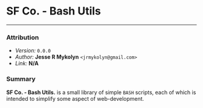 # SF Co. - Bash Utils
---

### Attribution
- *Version:* `0.0.0`
- *Author:* **Jesse R Mykolyn** `<jrmykolyn@gmail.com>`
- *Link:* **N/A**

### Summary
**SF Co. - Bash Utils.** is a small library of simple `BASH` scripts, each of which is intended to simplify some aspect of web-development.
